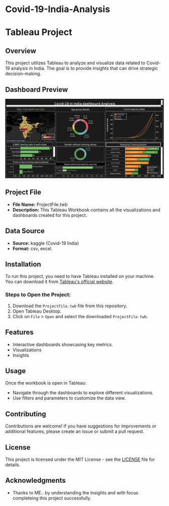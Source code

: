 # Covid-19-India-Analysis

# Tableau Project

## Overview
This project utilizes Tableau to analyze and visualize data related to Covid-19 analysis in India. The goal is to provide insights that can drive strategic decision-making.

## Dashboard Preview

![Dashboard Image](https://github.com/MohammedSardarSaajit4488/Covid-19-India-Analysis/blob/main/Covid-19%20DV%20project/Dashboard.png)

## Project File
- **File Name:** ProjectFile.twb
- **Description:** This Tableau Workbook contains all the visualizations and dashboards created for this project.

## Data Source
- **Source:** kaggle (Covid-19 India)
- **Format:** csv, excel.

## Installation
To run this project, you need to have Tableau installed on your machine. You can download it from [Tableau's official website](https://www.tableau.com/).

### Steps to Open the Project:
1. Download the `ProjectFile.twb` file from this repository.
2. Open Tableau Desktop.
3. Click on `File` > `Open` and select the downloaded `ProjectFile.twb`.

## Features
- Interactive dashboards showcasing key metrics.
- Visualizations
- Insights 

## Usage
Once the workbook is open in Tableau:
- Navigate through the dashboards to explore different visualizations.
- Use filters and parameters to customize the data view.

## Contributing
Contributions are welcome! If you have suggestions for improvements or additional features, please create an issue or submit a pull request.

## License
This project is licensed under the MIT License - see the [LICENSE](LICENSE) file for details.

## Acknowledgments
- Thanks to ME.. by understanding the insights and with focus completeing this project successfully.
